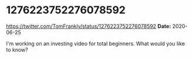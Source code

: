 # 1276223752276078592
https://twitter.com/TomFrankly/status/1276223752276078592
**Date:** 2020-06-25

I'm working on an investing video for total beginners. What would you like to know?
